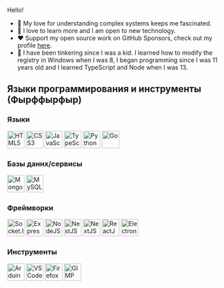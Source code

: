 Hello!

  - 🔭 My love for understanding complex systems keeps me fascinated.
  - 📗 I love to learn more and I am open to new technology.
  - ❤️ Support my open source work on GitHub Sponsors, check out my profile [here](https://github.com/sponsors/purpshell).
  - 🧰 I have been tinkering since I was a kid. I learned how to modify the registry in Windows when I was 8, I began programming since I was 11 years old and I learned TypeScript and Node when I was 13. 

<h2>Языки программирования и инструменты (Фырффырфыр)</h2>

<h3>Языки</h3>
<p>
<img src="https://cdn.jsdelivr.net/gh/devicons/devicon/icons/html5/html5-original.svg" title="HTML5" width="40" height="40"/>
<img src="https://cdn.jsdelivr.net/gh/devicons/devicon/icons/css3/css3-original.svg" title="CSS3" width="40" height="40"/>
<img src="https://cdn.jsdelivr.net/gh/devicons/devicon/icons/javascript/javascript-original.svg" title="JavaScript" width="40" height="40"/>
<img src="https://cdn.jsdelivr.net/gh/devicons/devicon/icons/typescript/typescript-original.svg" title="TypeScript" width="40" height="40"/>
<img src="https://cdn.jsdelivr.net/gh/devicons/devicon/icons/python/python-original.svg" title="Python" width="40" height="40"/>
<img src="https://cdn.jsdelivr.net/gh/devicons/devicon@latest/icons/go/go-original.svg" title="Go" width="40" height="40"/>   
</p>

<h3>Базы даннх/сервисы</h3>
<p>
<img src="https://cdn.jsdelivr.net/gh/devicons/devicon/icons/mongodb/mongodb-original.svg" title="MongoDB" width="40" height="40" />
<img src="https://cdn.jsdelivr.net/gh/devicons/devicon/icons/mysql/mysql-original.svg" title="MySQL" width="40" height="40" />
</p>

<h3>Фреймворки</h3>
<p>
<img src="https://cdn.jsdelivr.net/gh/devicons/devicon/icons/socketio/socketio-original.svg" title="Socket.IO" width="40" height="40"/>
<img src="https://cdn.jsdelivr.net/gh/devicons/devicon/icons/express/express-original.svg" title="Express.JS" width="40" height="40"/>
<img src="https://cdn.jsdelivr.net/gh/devicons/devicon/icons/nodejs/nodejs-original.svg" title="NodeJS" width="40" height="40"/>
<img src="https://cdn.jsdelivr.net/gh/devicons/devicon/icons/nestjs/nestjs-original.svg" title="NestJS" width="40" height="40"/>
<img src="https://cdn.jsdelivr.net/gh/devicons/devicon/icons/nextjs/nextjs-original.svg" title="NextJS" width="40" height="40"/>
<img src="https://cdn.jsdelivr.net/gh/devicons/devicon/icons/react/react-original-wordmark.svg" title="ReactJS" width="40" height="40"/>
<img src="https://cdn.jsdelivr.net/gh/devicons/devicon/icons/electron/electron-original.svg" title="Electron" width="40" height="40"/>
</p>

<h3>Инструменты</h3>
<p>
<img src="https://cdn.jsdelivr.net/gh/devicons/devicon/icons/arduino/arduino-original.svg" title="Arduino" width="40" height="40"/>
<img src="https://cdn.jsdelivr.net/gh/devicons/devicon/icons/vscode/vscode-original.svg" title="VS Code" width="40" height="40"/>
<img src="https://cdn.jsdelivr.net/gh/devicons/devicon/icons/firefox/firefox-original.svg" title="Firefox" width="40" height="40"/>
<img src="https://cdn.jsdelivr.net/gh/devicons/devicon/icons/gimp/gimp-original.svg" title="GIMP" width="40" height="40"/>
</p>
